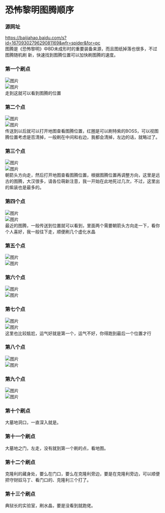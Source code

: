 # 恐怖黎明图腾顺序

### 源网址  
https://baijiahao.baidu.com/s?id=1670930279629081169&wfr=spider&for=pc  
图腾是《恐怖黎明》中BD未成形时的重要装备来源，而且图纸掉落也很多，不过图腾随机刷
新，快速找到图腾位置可以加快刷图腾的速度。

### 第一个刷点
![图片](./img/01/pic-01.png)  
![图片](./img/01/pic-02.png)  
走到这就可以看到图腾的位置

### 第二个点
![图片](./img/02/pic-01.png)  
![图片](./img/02/pic-02.png)  
传送到以后就可以打开地图查看图腾位置，红圈是可以刷特紫的BOSS，可以视图腾位置考虑是否清掉，一般刷在中间和右边，我都会清掉，左边的话，就略过了。

### 第三个点
![图片](./img/03/pic-01.png)  
![图片](./img/03/pic-02.png)  
朝箭头方向走，然后打开地图查看图腾位置，根据图腾位置再调整方向，这里是远古的图腾，大汉很多，请各位萌新注意，我一开始在此地死过几次，不过，这里出的紫装也是最多的。

### 第四个点
![图片](./img/04/pic-01.png)  
![图片](./img/04/pic-02.png)  
最近的图腾，一般传送到位置就可以看到，里面两个需要朝箭头方向走一下，看你个人喜好，我一般往下走，顺便刷几个虚化水晶

### 第五个点
![图片](./img/05/pic-01.png)  
![图片](./img/05/pic-02.png)

### 第六个点
![图片](./img/06/pic-01.png)  
![图片](./img/06/pic-02.png)

### 第七个点
![图片](./img/07/pic-01.png)  
![图片](./img/07/pic-02.png)  
这里也比较尴尬，运气好就是第一个，运气不好，你得跑到最后一个位置才行

### 第八个点
![图片](./img/08/pic-01.png)  
![图片](./img/08/pic-02.png)

### 第九个点
![图片](./img/09/pic-01.png)  
![图片](./img/09/pic-02.png)

### 第十个刷点
大墓地洞口，一直深入就是。

### 第十一个刷点
大墓地之门，左走，没有就到第一个刷的点，看地图。

### 第十二个刷点
克隆利的藏身处，要么在门口，要么在克隆利旁边，要是在克隆利旁边，可以顺便把守财奴马丁、看门口的、克隆利三个打了。

### 第十三个刷点
典狱长的实验室，刷水晶，要是没看到就跑佬。